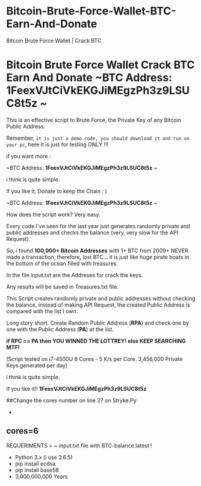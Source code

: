 # Bitcoin-Brute-Force-Wallet-BTC-Earn-And-Donate
Bitcoin Brute Force Wallet | Crack BTC

# Bitcoin Brute Force Wallet Crack BTC Earn And Donate ~BTC Address:   **1FeexVJtCiVkEKGJiMEgzPh3z9LSUC8t5z** ~
This is an effective script to Brute Force, the Private Key of any Bitcoin Public Address.


Remember, `it is just a demo code, you should download it and run on your pc`, here it is just for testing ONLY !!!

if you want more :

 
~BTC Address:   **1FeexVJtCiVkEKGJiMEgzPh3z9LSUC8t5z** ~




i think is quite simple.

If you like it, Donate to keep the Chain : )

~BTC Address:   **1FeexVJtCiVkEKGJiMEgzPh3z9LSUC8t5z** ~


How does the script work? 
Very easy.

Every code I´ve seen for the last year just generates randomly private and public addresses and checks the balance (very, very slow for the API Request).

So, i found **100,000+ Bitcoin Addresses** with 1+ BTC from 2009+ NEVER made a transaction, therefore, lost BTC... it is just like huge pirate boats in the bottom of the ocean filled with treasures.

In the file input.txt are the Addreses for crack the keys.

Any results will be saved in Treasures.txt file.

This Script creates randomly private and public addresses without checking the balance, instead of making API Request, the created Public Address is compared with the list I own.

Long story short. 
Create Random Public Address (**RPA**) and check one by one with the Public Address (**PA**) at the list.

**if RPC == PA then
	YOU WINNED THE LOTTREY!
else
	KEEP SEARCHING MTF!**
	
(Script tested on i7-4500U 8 Cores - 5 K/s per Core. 3,456,000 Private Keys generated per day)

i think is quite simple.

If you like it!! **1FeexVJtCiVkEKGJiMEgzPh3z9LSUC8t5z**


##Change the cores number on line 27 on Stryke.Py

- 
cores=6
-

REQUERIMENTS
= ~ input.txt file with BTC-balance.latest !

 - Python 3.x (i use 3.6.5)
 - pip install ecdsa
 - pip install base58
 - 3,000,000,000 Years

